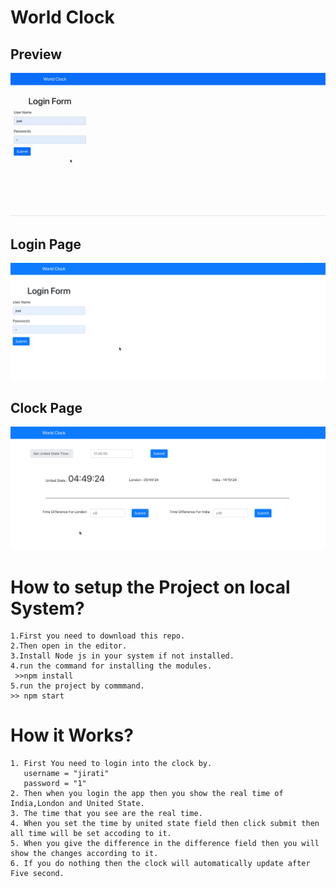 # World Clock

## Preview

![Preview ](./src/images/worldclock.gif)

## Login Page

![Preview ](./src/images/login.png)

## Clock Page

![Preview ](./src/images/clock.png)

# How to setup the Project on local System?

    1.First you need to download this repo.
    2.Then open in the editor.
    3.Install Node js in your system if not installed.
    4.run the command for installing the modules.
     >>npm install
    5.run the project by commmand.
    >> npm start

# How it Works?

    1. First You need to login into the clock by.
       username = "jirati"
       password = "1"
    2. Then when you login the app then you show the real time of India,London and United State.
    3. The time that you see are the real time.
    4. When you set the time by united state field then click submit then all time will be set accoding to it.
    5. When you give the difference in the difference field then you will show the changes according to it.
    6. If you do nothing then the clock will automatically update after Five second.
